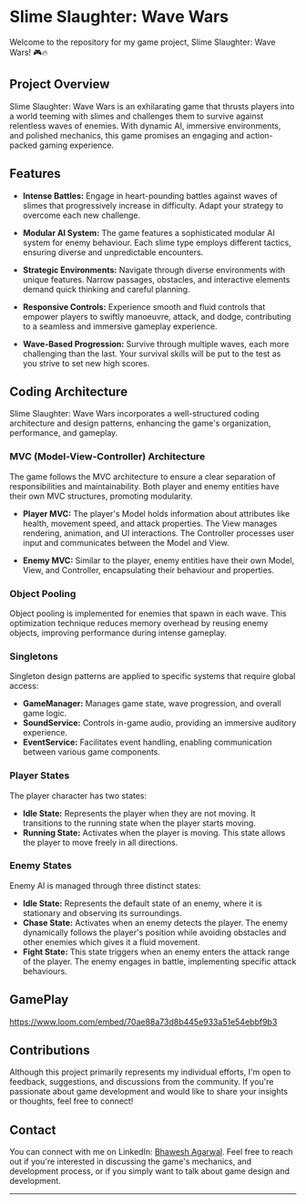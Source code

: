 # Slime Slaughter: Wave Wars

Welcome to the repository for my game project, Slime Slaughter: Wave Wars! 🎮🔥

## Project Overview

Slime Slaughter: Wave Wars is an exhilarating game that thrusts players into a world teeming with slimes and challenges them to survive against relentless waves of enemies. With dynamic AI, immersive environments, and polished mechanics, this game promises an engaging and action-packed gaming experience.

## Features

- **Intense Battles:** Engage in heart-pounding battles against waves of slimes that progressively increase in difficulty. Adapt your strategy to overcome each new challenge.

- **Modular AI System:** The game features a sophisticated modular AI system for enemy behaviour. Each slime type employs different tactics, ensuring diverse and unpredictable encounters.

- **Strategic Environments:** Navigate through diverse environments with unique features. Narrow passages, obstacles, and interactive elements demand quick thinking and careful planning.

- **Responsive Controls:** Experience smooth and fluid controls that empower players to swiftly manoeuvre, attack, and dodge, contributing to a seamless and immersive gameplay experience.

- **Wave-Based Progression:** Survive through multiple waves, each more challenging than the last. Your survival skills will be put to the test as you strive to set new high scores.

## Coding Architecture

Slime Slaughter: Wave Wars incorporates a well-structured coding architecture and design patterns, enhancing the game's organization, performance, and gameplay.

### MVC (Model-View-Controller) Architecture

The game follows the MVC architecture to ensure a clear separation of responsibilities and maintainability. Both player and enemy entities have their own MVC structures, promoting modularity.

- **Player MVC:** The player's Model holds information about attributes like health, movement speed, and attack properties. The View manages rendering, animation, and UI interactions. The Controller processes user input and communicates between the Model and View.

- **Enemy MVC:** Similar to the player, enemy entities have their own Model, View, and Controller, encapsulating their behaviour and properties.

### Object Pooling

Object pooling is implemented for enemies that spawn in each wave. This optimization technique reduces memory overhead by reusing enemy objects, improving performance during intense gameplay.

### Singletons

Singleton design patterns are applied to specific systems that require global access:

- **GameManager:** Manages game state, wave progression, and overall game logic.
- **SoundService:** Controls in-game audio, providing an immersive auditory experience.
- **EventService:** Facilitates event handling, enabling communication between various game components.

### Player States

The player character has two states:

- **Idle State:** Represents the player when they are not moving. It transitions to the running state when the player starts moving.
- **Running State:** Activates when the player is moving. This state allows the player to move freely in all directions.

### Enemy States

Enemy AI is managed through three distinct states:

- **Idle State:** Represents the default state of an enemy, where it is stationary and observing its surroundings.
- **Chase State:** Activates when an enemy detects the player. The enemy dynamically follows the player's position while avoiding obstacles and other enemies which gives it a fluid movement.
- **Fight State:** This state triggers when an enemy enters the attack range of the player. The enemy engages in battle, implementing specific attack behaviours.


## GamePlay

https://www.loom.com/embed/70ae88a73d8b445e933a51e54ebbf9b3

## Contributions

Although this project primarily represents my individual efforts, I'm open to feedback, suggestions, and discussions from the community. If you're passionate about game development and would like to share your insights or thoughts, feel free to connect!

## Contact

You can connect with me on LinkedIn: [Bhawesh Agarwal](https://www.linkedin.com/in/bhawesh-agarwal-70b98b113). Feel free to reach out if you're interested in discussing the game's mechanics, and development process, or if you simply want to talk about game design and development.

---
